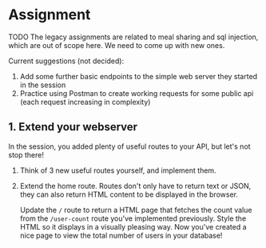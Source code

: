 # Assignment

TODO
The legacy assignments are related to meal sharing and sql injection, which are out of scope here. We need to come up with new ones.

Current suggestions (not decided):

1. Add some further basic endpoints to the simple web server they started in the session
2. Practice using Postman to create working requests for some public api (each request increasing in complexity)

## 1. Extend your webserver

In the session, you added plenty of useful routes to your API, but let's not stop there!

1. Think of 3 new useful routes yourself, and implement them.

2. Extend the home route.
    Routes don't only have to return text or JSON, they can also return HTML content to be displayed in the browser. 
    
    Update the `/` route to return a HTML page that fetches the count value from the `/user-count` route you've implemented previously. Style the HTML so it displays in a visually pleasing way. Now you've created a nice page to view the total number of users in your database!
